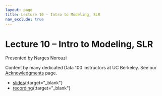 ```yaml
---
layout: page
title: Lecture 10 – Intro to Modeling, SLR
nav_exclude: true
---
```


# Lecture 10 – Intro to Modeling, SLR

Presented by Narges Norouzi

Content by many dedicated Data 100 instructors at UC Berkeley. See our [Acknowledgments](../../acks) page.

- [slides](https://docs.google.com/presentation/d/1tJrUOo46oPH5oFtvEH8lAAPas4K7hLAvFdNFp4-e49M/edit?usp=sharing){:target="_blank"}
- [recording](https://youtu.be/-N_ujp0AK1E){:target="_blank"}
